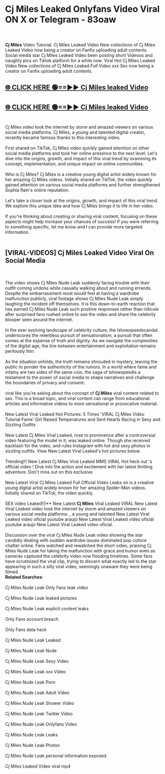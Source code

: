 <h1> Cj Miles Leaked Onlyfans Video Viral ON X or Telegram - 83oaw </h1>

# 
<br>
<strong>Cj Miles</strong> Video Tutorial. Cj Miles Leaked Video New collections of  Cj Miles Leaked Video now being a creator on Fanfix uploading adult contents. Social media star Cj Miles Leaked Video been posting short Videoos and naughty pics on Tiktok platform for a while now. Viral Hot Cj Miles Leaked Video New collections of Cj Miles Leaked Full Video xxx Sex now being a creator on Fanfix uploading adult contents.
<br>

## [🌐 CLICK HERE 🟢==►► Cj Miles leaked Video ](https://onlyclips.site?title=Cj_Miles&ref=git)


## [🌐 CLICK HERE 🟢==►► Cj Miles leaked Video ](https://onlyclips.site?title=Cj_Miles&ref=git)

<br>
Cj Miles video took the internet by storm and amazed viewers on various social media platforms. Cj Miles, a young and talented digital creator, recently became famous thanks to this interesting video.
<br><br>
First shared on TikTok, Cj Miles video quickly gained attention on other social media platforms and took her online presence to the next level. Let's dive into the origins, growth, and impact of this viral trend by examining its concept, implementation, and unique impact on online communities.
<br><br>
Who is Cj Miles? Cj Miles is a creative young digital artist widely known for her amazing Cj Miles videos. Initially shared on TikTok, the video quickly gained attention on various social media platforms and further strengthened Sophia Rain's online reputation.
<br><br>
Let's take a closer look at the origins, growth, and impact of this viral trend. We explore this unique idea and how Cj Miles brings it to life in her video.
<br><br>
If you're thinking about creating or sharing viral content, focusing on these aspects might help increase your chances of success! If you were referring to something specific, let me know and I can provide more targeted information.
<br><br>
<h2>[VIRAL-VIDEOS] Cj Miles Leaked Video Viral On Social Media</h2>
<br><br>
The video shows Cj Miles Nude Leak suddenly facing trouble with their outfit coming undone while casually walking about and running errands. Despite the embarrassment most would feel at having a wardrobe malfunction publicly, viral footage shows Cj Miles Nude Leak simply laughing the incident off themselves. It is this down-to-earth reaction that has earned Cj Miles Nude Leak such positive responses rather than ridicule after surprised fans rushed online to see the video and share the celebrity blooper seen around the internet.
<br><br>
In the ever evolving landscape of celebrity culture, the Ishowspeedscandal underscores the relentless pursuit of sensationalism, a pursuit that often comes at the expense of truth and dignity. As we navigate the complexities of the digital age, the line between entertainment and exploitation remains perilously thin.
<br><br>
As the situation unfolds, the truth remains shrouded in mystery, leaving the public to ponder the authenticity of the rumors. In a world where fame and infamy are two sides of the same coin, the saga of Ishowspeedis a testament to the power of social media to shape narratives and challenge the boundaries of privacy and consent.
<br><br>
viral like you're asking about the concept of <strong>Cj Miles</strong> viral content related to sex. This is a broad topic, and viral content can range from educational articles and informative videos to more sensational or provocative material.
<br><br>
New Latest Viral Leaked Hot Pictures: 5 Times 'VIRAL Cj Miles Video Tutorial Fame' Girl Raised Temperatures and Sent Hearts Racing in Sexy and Sizzling Outfits
<br><br>
New Latest Cj Miles Viral Leaked, rose to prominence after a controversial video featuring the model in it, was leaked online. Though she received backlash for the video, and rules Instagram with hot and sexy photos in sizzling outfits. View New Latest Viral Leaked's hot pictures below.
<br><br>
Trending!!! New Latest Cj Miles Viral Leaked MMS VIRAL Hot heck out 's official video ! Dive into the action and excitement with her latest thrilling adventure. Don't miss out on this exclusive.
<br><br>
New Latest Viral Cj Miles Leaked Full Official Video Leaks on  is a creative young digital artist widely known for her amazing Spider-Man videos. Initially shared on TikTok, the video quickly.
<br><br>
SEX video Leaked!!)** New Latest <strong>Cj Miles</strong> Viral Leaked VIRAL New Latest Viral Leaked video took the internet by storm and amazed viewers on various social media platforms. , a young and talented New Latest Viral Leaked video oficial youtube araujo New Latest Viral Leaked video oficial youtube araujo New Latest Viral Leaked video oficial.
<br><br>
Discussion over the viral Cj Miles Nude Leak video showing the star candidly dealing with sudden wardrobe issues dominated pop culture chatter online. Fans watched and rewatched the short video, praising Cj Miles Nude Leak for taking the malfunction with grace and humor even as cameras captured the celebrity video now flooding timelines. Some fans have scrutinized the viral clip, trying to discern what exactly led to the star appearing in such a silly viral video, seemingly unaware they were being filmed.
<br>
<strong>Related Searches:</strong>
<br><br>
Cj Miles Nude Leak Only Fans leak video
<br><br>
Cj Miles Nude Leak leaked pictures
<br><br>
Cj Miles Nude Leak explicit content leaks
<br><br>
Only Fans account breach
<br><br>
Only Fans data hack
<br><br>
Cj Miles Nude Leak Leaked
<br><br>
Cj Miles Nude Leak Nude
<br><br>
Cj Miles Nude Leak Sexy Video
<br><br>
Cj Miles Nude Leak xxx Video
<br><br>
Cj Miles Nude Leak Porn
<br><br>
Cj Miles Nude Leak Adult Video
<br><br>
Cj Miles Nude Leak Shower Video
<br><br>
Cj Miles Nude Leak Twitter Video
<br><br>
Cj Miles Nude Leak Onlyfans Video
<br><br>
Cj Miles Nude Leak Leaks
<br><br>
Cj Miles Nude Leak Photos
<br><br>
Cj Miles Nude Leak personal information exposed
<br><br>
Cj Miles Leaked Video viral mp4